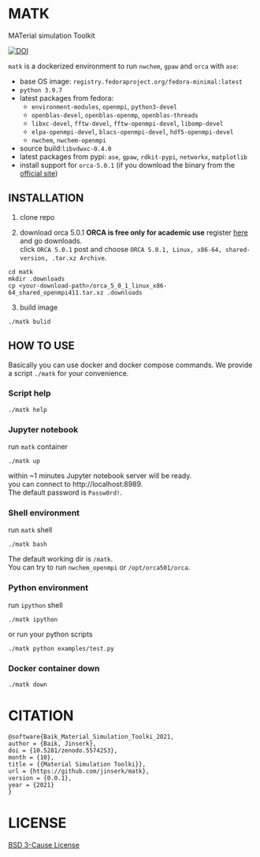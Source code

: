 # MATK
MATerial simulation Toolkit

[![DOI](https://zenodo.org/badge/414423138.svg)](https://zenodo.org/badge/latestdoi/414423138)

`matk` is a dockerized environment to run `nwchem`, `gpaw` and `orca` with `ase`:
- base OS image: `registry.fedoraproject.org/fedora-minimal:latest`
- `python 3.9.7`
- latest packages from fedora:
  - `environment-modules`, `openmpi`, `python3-devel`
  - `openblas-devel`, `openblas-openmp`, `openblas-threads`
  - `libxc-devel`, `fftw-devel`, `fftw-openmpi-devel`, `libomp-devel`
  - `elpa-openmpi-devel`, `blacs-openmpi-devel`, `hdf5-openmpi-devel`
  - `nwchem`, `nwchem-openmpi`
- source build:`libvdwxc-0.4.0`
- latest packages from pypi: `ase`, `gpaw`, `rdkit-pypi`, `networkx`, `matplotlib`
- install support for `orca-5.0.1` (if you download the binary from the [official site](https://orcaforum.kofo.mpg.de/app.php/dlext/))

## INSTALLATION

1. clone repo

2. download orca 5.0.1
**ORCA is free only for academic use**
register [here](https://orcaforum.kofo.mpg.de/index.php) and go downloads.\
click `ORCA 5.0.1` post and choose `ORCA 5.0.1, Linux, x86-64, shared-version, .tar.xz Archive`.
```
cd matk
mkdir .downloads
cp <your-download-path>/orca_5_0_1_linux_x86-64_shared_openmpi411.tar.xz .downloads
```

3. build image
```
./matk bulid
```

## HOW TO USE

Basically you can use docker and docker compose commands. We provide a script `./matk` for your convenience.

### Script help
```
./matk help
```

### Jupyter notebook
run `matk` container
```
./matk up
```

within ~1 minutes Jupyter notebook server will be ready.\
you can connect to http://localhost:8989.\
The default password is `Passw0rd!`.

### Shell environment
run `matk` shell
```
./matk bash
```

The default working dir is `/matk`.\
You can try to run `nwchem_openmpi` or `/opt/orca501/orca`.

### Python environment
run `ipython` shell
```
./matk ipython
```

or run your python scripts
```
./matk python examples/test.py
```

### Docker container down
```
./matk down
```

# CITATION
```
@software{Baik_Material_Simulation_Toolki_2021,
author = {Baik, Jinserk},
doi = {10.5281/zenodo.5574253},
month = {10},
title = {{Material Simulation Toolki}},
url = {https://github.com/jinserk/matk},
version = {0.0.1},
year = {2021}
}
```

# LICENSE
[BSD 3-Cause License](https://github.com/jinserk/matk/blob/main/LICENSE)
